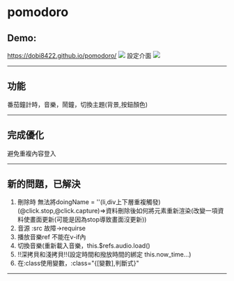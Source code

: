 # pomodoro
## Demo:
https://dobi8422.github.io/pomodoro/
![](https://i.postimg.cc/FFTvBCrJ/image.png)
設定介面
![](https://i.postimg.cc/T2WWY0mH/3.png)

---
## 功能
番茄鐘計時，音樂，鬧鐘，切換主題(背景,按鈕顏色)

---
## 完成優化
避免重複內容登入

---
## 新的問題，已解決
1. 刪除時 無法將doingName = ''(li,div上下層重複觸發)(@click.stop,@click.capture)=>資料刪除後如何將元素重新渲染(改變一項資料使畫面更新(可能是因為stop導致畫面沒更新))
2. 音源 :src 故障->requirse
3. 播放音樂ref 不能在v-if內
4. 切換音樂(重新載入音樂，this.$refs.audio.load()
5. !!深拷貝和淺拷貝!!(設定時間和撥放時間的綁定 this.now_time...)
6. 在:class使用變數，:class="{[變數],判斷式}"

---
